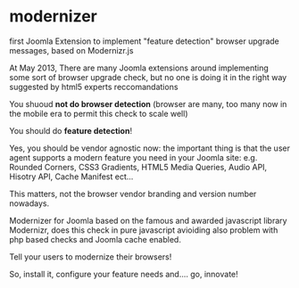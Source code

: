 modernizer
==========

first Joomla Extension to implement "feature detection" browser upgrade messages, based on Modernizr.js


At May 2013, There are many Joomla extensions around implementing some sort of browser upgrade check,
but no one is doing it in the right way suggested by html5 experts reccomandations

You shuoud **not do browser detection** (browser are many, too many now in the mobile era to permit this check to scale well)

You should do **feature detection**!

Yes, you should be vendor agnostic now: the important thing is that the user agent supports a modern feature you need in 
your Joomla site: e.g. Rounded Corners, CSS3 Gradients, HTML5 Media Queries, Audio API, Hisotry API, Cache Manifest ect...

This matters, not the browser vendor branding and version number nowadays.

Modernizer for Joomla based on the famous and awarded  javascript library Modernizr, does this check in pure javascript
avioiding also problem with php based checks and Joomla cache enabled.

Tell your users to modernize their browsers!

So, install it, configure your feature needs and.... go, innovate!

